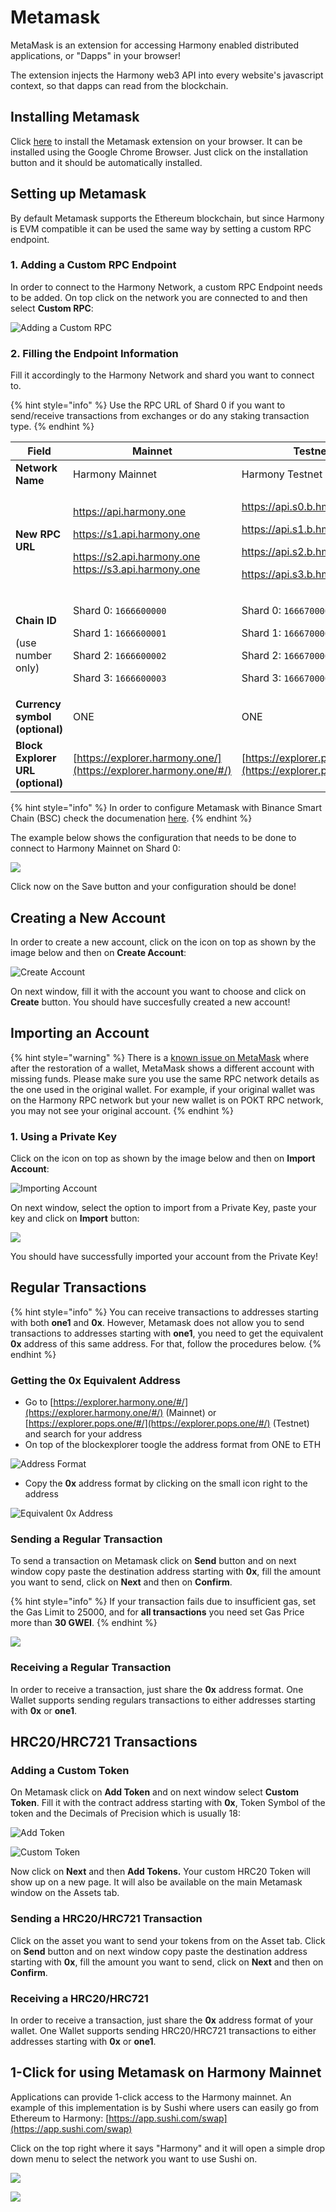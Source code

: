 # Metamask

MetaMask is an extension for accessing Harmony enabled distributed applications, or "Dapps" in your browser!

The extension injects the Harmony web3 API into every website's javascript context, so that dapps can read from the blockchain.

## Installing Metamask

Click [here](https://chrome.google.com/webstore/detail/metamask/nkbihfbeogaeaoehlefnkodbefgpgknn) to install the Metamask extension on your browser. It can be installed using the Google Chrome Browser. Just click on the installation button and it should be automatically installed.

## Setting up Metamask

By default Metamask supports the Ethereum blockchain, but since Harmony is EVM compatible it can be used the same way by setting a custom RPC endpoint.

### 1. Adding a Custom RPC Endpoint

In order to connect to the Harmony Network, a custom RPC Endpoint needs to be added. On top click on the network you are connected to and then select **Custom RPC**:

![Adding a Custom RPC](../../../.gitbook/assets/metamask\_custom\_rpc1.png)

### 2. Filling the Endpoint Information

Fill it accordingly to the Harmony Network and shard you want to connect to.

{% hint style="info" %}
Use the RPC URL of Shard 0 if you want to send/receive transactions from exchanges or do any staking transaction type.
{% endhint %}

| Field                                                    | Mainnet                                                                                                                                                      | Testnet                                                                                                                                                      |
| -------------------------------------------------------- | ------------------------------------------------------------------------------------------------------------------------------------------------------------ | ------------------------------------------------------------------------------------------------------------------------------------------------------------ |
| **Network Name**                                         | Harmony Mainnet                                                                                                                                              | Harmony Testnet                                                                                                                                              |
| **New RPC URL**                                          | <p>https://api.harmony.one</p><p>https://s1.api.harmony.one</p><p>https://s2.api.harmony.one<br>https://s3.api.harmony.one</p>                               | <p>https://api.s0.b.hmny.io</p><p>https://api.s1.b.hmny.io</p><p>https://api.s2.b.hmny.io</p><p>https://api.s3.b.hmny.io</p>                                 |
| <p><strong>Chain ID</strong></p><p>(use number only)</p> | <p>Shard 0: <code>1666600000</code></p><p>Shard 1: <code>1666600001</code></p><p>Shard 2: <code>1666600002</code></p><p>Shard 3: <code>1666600003</code></p> | <p>Shard 0: <code>1666700000</code></p><p>Shard 1: <code>1666700001</code></p><p>Shard 2: <code>1666700002</code></p><p>Shard 3: <code>1666700003</code></p> |
| **Currency symbol (optional)**                           | ONE                                                                                                                                                          | ONE                                                                                                                                                          |
| **Block Explorer URL (optional)**                        | [https://explorer.harmony.one/](https://explorer.harmony.one/#/)                                                                                             | [https://explorer.pops.one/](https://explorer.pops.one/#/)                                                                                                   |

{% hint style="info" %}
In order to configure Metamask with Binance Smart Chain (BSC) check the documenation [here](https://docs.binance.org/smart-chain/wallet/metamask.html).
{% endhint %}

The example below shows the configuration that needs to be done to connect to Harmony Mainnet on Shard 0:

![](<../../../.gitbook/assets/image (294) (1) (2) (2) (1) (2) (2) (2) (2) (2) (2) (2) (2) (3) (3) (3) (1) (4).png>)

Click now on the Save button and your configuration should be done!

## Creating a New Account

In order to create a new account, click on the icon on top as shown by the image below and then on **Create Account**:

![Create Account](../../../.gitbook/assets/metamask\_create\_account1.png)

On next window, fill it with the account you want to choose and click on **Create** button. You should have succesfully created a new account!

## Importing an Account

{% hint style="warning" %}
There is a [known issue on MetaMask](https://metamask.zendesk.com/hc/en-us/articles/360058120992-My-Seed-Phrase-Secret-Recovery-Phrase-restored-the-wrong-account) where after the restoration of a wallet, MetaMask shows a different account with missing funds. Please make sure you use the same RPC network details as the one used in the original wallet. For example, if your original wallet was on the Harmony RPC network but your new wallet is on POKT RPC network, you may not see your original account.
{% endhint %}

### 1. Using a Private Key

Click on the icon on top as shown by the image below and then on **Import Account**:

![Importing Account](../../../.gitbook/assets/metamask\_import\_account1.png)

On next window, select the option to import from a Private Key, paste your key and click on **Import** button:

![](../../../.gitbook/assets/metamask\_import\_account2.png)

You should have successfully imported your account from the Private Key!

## Regular Transactions

{% hint style="info" %}
You can receive transactions to addresses starting with both **one1** and **0x**. However, Metamask does not allow you to send transactions to addresses starting with **one1**, you need to get the equivalent **0x** address of this same address. For that, follow the procedures below.
{% endhint %}

### Getting the 0x Equivalent Address

* Go to [https://explorer.harmony.one/#/](https://explorer.harmony.one/#/) (Mainnet) or [https://explorer.pops.one/#/](https://explorer.pops.one/#/) (Testnet) and search for your address
* On top of the blockexplorer toogle the address format from ONE to ETH

![Address Format](../../../.gitbook/assets/metamask\_sending\_transactions1.png)

* Copy the **0x** address format by clicking on the small icon right to the address

![Equivalent 0x Address](../../../.gitbook/assets/metamask\_sending\_transactions2.png)

### Sending a Regular Transaction

To send a transaction on Metamask click on **Send** button and on next window copy paste the destination address starting with **0x**, fill the amount you want to send, click on **Next** and then on **Confirm**.

{% hint style="info" %}
If your transaction fails due to insufficient gas, set the Gas Limit to 25000, and for **all transactions** you need set Gas Price more than **30 GWEI**.
{% endhint %}

![](<../../../.gitbook/assets/image (289) (1) (1).png>)

### Receiving a Regular Transaction

In order to receive a transaction, just share the **0x** address format. One Wallet supports sending regulars transactions to either addresses starting with **0x** or **one1**.

## HRC20/HRC721 Transactions

### Adding a Custom Token

On Metamask click on **Add Token** and on next window select **Custom Token**. Fill it with the contract address starting with **0x**, Token Symbol of the token and the Decimals of Precision which is usually 18:

![Add Token](../../../.gitbook/assets/metamask\_hrc20\_account1.png)

![Custom Token](../../../.gitbook/assets/metamask\_hrc20\_account2.png)

Now click on **Next** and then **Add Tokens.** Your custom HRC20 Token will show up on a new page. It will also be available on the main Metamask window on the Assets tab.

### Sending a HRC20/HRC721 Transaction

Click on the asset you want to send your tokens from on the Asset tab. Click on **Send** button and on next window copy paste the destination address starting with **0x**, fill the amount you want to send, click on **Next** and then on **Confirm**.

### Receiving a HRC20/HRC721

In order to receive a transaction, just share the **0x** address format of your wallet. One Wallet supports sending HRC20/HRC721 transactions to either addresses starting with **0x** or **one1**.

## 1-Click for using Metamask on Harmony Mainnet

Applications can provide 1-click access to the Harmony mainnet. An example of this implementation is by Sushi where users can easily go from Ethereum to Harmony: [https://app.sushi.com/swap](https://app.sushi.com/swap)

Click on the top right where it says "Harmony" and it will open a simple drop down menu to select the network you want to use Sushi on.

![](<../../../.gitbook/assets/image (239).png>)

![](<../../../.gitbook/assets/image (238).png>)
